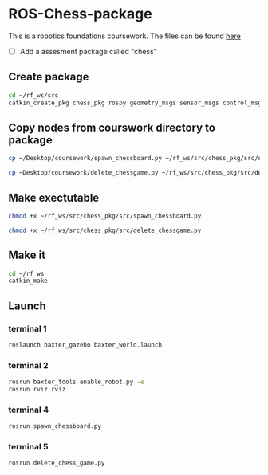 # ROS-Chess-package

This is a robotics foundations coursework. The files can be found [here](https://moodle.gla.ac.uk/course/view.php?id=34588)

- [ ] Add a assesment package called "chess"

## Create package

```bash
cd ~/rf_ws/src
catkin_create_pkg chess_pkg rospy geometry_msgs sensor_msgs control_msgs trajectory_msgs baxter_core_msgs baxter_interface
```
## Copy nodes from courswork directory to package

```bash
cp ~/Desktop/coursework/spawn_chessboard.py ~/rf_ws/src/chess_pkg/src/spawn_chessboard.py
```

```bash
cp ~Desktop/coursework/delete_chessgame.py ~/rf_ws/src/chess_pkg/src/delete_chessgame.py
```

## Make exectutable

```bash
chmod +x ~/rf_ws/src/chess_pkg/src/spawn_chessboard.py
```

```bash
chmod +x ~/rf_ws/src/chess_pkg/src/delete_chessgame.py
```

## Make it

```bash
cd ~/rf_ws
catkin_make
```

## Launch

### terminal 1

```bash
roslaunch baxter_gazebo baxter_world.launch
```

### terminal 2

```bash
rosrun baxter_tools enable_robot.py -e
rosrun rviz rviz
```

### terminal 4

```bash
rosrun spawn_chessboard.py
```

### terminal 5

```bash
rosrun delete_chess_game.py
```
